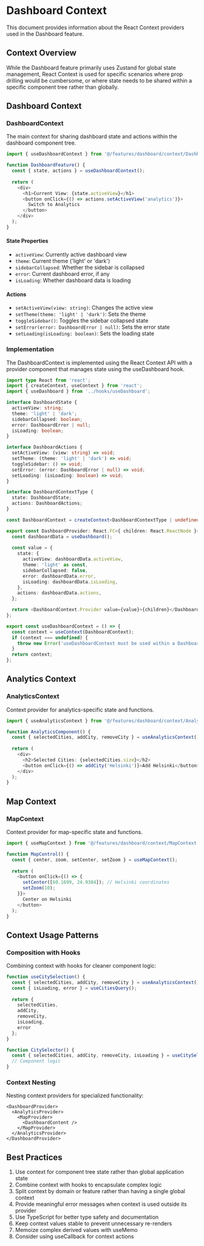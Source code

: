 # Dashboard Context

This document provides information about the React Context providers used in the Dashboard feature.

## Context Overview

While the Dashboard feature primarily uses Zustand for global state management, React Context is used for specific scenarios where prop drilling would be cumbersome, or where state needs to be shared within a specific component tree rather than globally.

## Dashboard Context

### DashboardContext

The main context for sharing dashboard state and actions within the dashboard component tree.

```typescript
import { useDashboardContext } from '@/features/dashboard/context/DashboardContext';

function DashboardFeature() {
  const { state, actions } = useDashboardContext();
  
  return (
    <div>
      <h1>Current View: {state.activeView}</h1>
      <button onClick={() => actions.setActiveView('analytics')}>
        Switch to Analytics
      </button>
    </div>
  );
}
```

#### State Properties

- `activeView`: Currently active dashboard view
- `theme`: Current theme ('light' or 'dark')
- `sidebarCollapsed`: Whether the sidebar is collapsed
- `error`: Current dashboard error, if any
- `isLoading`: Whether dashboard data is loading

#### Actions

- `setActiveView(view: string)`: Changes the active view
- `setTheme(theme: 'light' | 'dark')`: Sets the theme
- `toggleSidebar()`: Toggles the sidebar collapsed state
- `setError(error: DashboardError | null)`: Sets the error state
- `setLoading(isLoading: boolean)`: Sets the loading state

### Implementation

The DashboardContext is implemented using the React Context API with a provider component that manages state using the useDashboard hook.

```typescript
import type React from 'react';
import { createContext, useContext } from 'react';
import { useDashboard } from '../hooks/useDashboard';

interface DashboardState {
  activeView: string;
  theme: 'light' | 'dark';
  sidebarCollapsed: boolean;
  error: DashboardError | null;
  isLoading: boolean;
}

interface DashboardActions {
  setActiveView: (view: string) => void;
  setTheme: (theme: 'light' | 'dark') => void;
  toggleSidebar: () => void;
  setError: (error: DashboardError | null) => void;
  setLoading: (isLoading: boolean) => void;
}

interface DashboardContextType {
  state: DashboardState;
  actions: DashboardActions;
}

const DashboardContext = createContext<DashboardContextType | undefined>(undefined);

export const DashboardProvider: React.FC<{ children: React.ReactNode }> = ({ children }) => {
  const dashboardData = useDashboard();
  
  const value = {
    state: {
      activeView: dashboardData.activeView,
      theme: 'light' as const,
      sidebarCollapsed: false,
      error: dashboardData.error,
      isLoading: dashboardData.isLoading,
    },
    actions: dashboardData.actions,
  };

  return <DashboardContext.Provider value={value}>{children}</DashboardContext.Provider>;
};

export const useDashboardContext = () => {
  const context = useContext(DashboardContext);
  if (context === undefined) {
    throw new Error('useDashboardContext must be used within a DashboardProvider');
  }
  return context;
};
```

## Analytics Context

### AnalyticsContext

Context provider for analytics-specific state and functions.

```typescript
import { useAnalyticsContext } from '@/features/dashboard/context/AnalyticsContext';

function AnalyticsComponent() {
  const { selectedCities, addCity, removeCity } = useAnalyticsContext();
  
  return (
    <div>
      <h2>Selected Cities: {selectedCities.size}</h2>
      <button onClick={() => addCity('Helsinki')}>Add Helsinki</button>
    </div>
  );
}
```

## Map Context

### MapContext

Context provider for map-specific state and functions.

```typescript
import { useMapContext } from '@/features/dashboard/context/MapContext';

function MapControl() {
  const { center, zoom, setCenter, setZoom } = useMapContext();
  
  return (
    <button onClick={() => {
      setCenter([60.1699, 24.9384]); // Helsinki coordinates
      setZoom(10);
    }}>
      Center on Helsinki
    </button>
  );
}
```

## Context Usage Patterns

### Composition with Hooks

Combining context with hooks for cleaner component logic:

```typescript
function useCitySelection() {
  const { selectedCities, addCity, removeCity } = useAnalyticsContext();
  const { isLoading, error } = useCitiesQuery();
  
  return {
    selectedCities,
    addCity,
    removeCity,
    isLoading,
    error
  };
}

function CitySelector() {
  const { selectedCities, addCity, removeCity, isLoading } = useCitySelection();
  // Component logic
}
```

### Context Nesting

Nesting context providers for specialized functionality:

```tsx
<DashboardProvider>
  <AnalyticsProvider>
    <MapProvider>
      <DashboardContent />
    </MapProvider>
  </AnalyticsProvider>
</DashboardProvider>
```

## Best Practices

1. Use context for component tree state rather than global application state
2. Combine context with hooks to encapsulate complex logic
3. Split context by domain or feature rather than having a single global context
4. Provide meaningful error messages when context is used outside its provider
5. Use TypeScript for better type safety and documentation
6. Keep context values stable to prevent unnecessary re-renders
7. Memoize complex derived values with useMemo
8. Consider using useCallback for context actions 